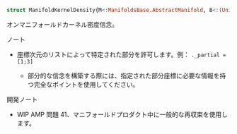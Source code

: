 ```julia
struct ManifoldKernelDensity{M<:ManifoldsBase.AbstractManifold, B<:(Union{var"#s20", var"#s19"} where {var"#s20"<:ApproxManifoldProducts.ManellicTree, var"#s19"<:KernelDensityEstimate.BallTreeDensity}), L, P<:AbstractArray}
```

オンマニフォールドカーネル密度信念。

ノート

  * 座標次元のリストによって特定された部分を許可します。例： `._partial = [1;3]`

      * 部分的な信念を構築する際には、指定された部分座標に必要な情報を持つ完全なポイントを使用してください。

開発ノート

  * WIP AMP 問題 41、マニフォールドプロダクト中に一般的な再収束を使用します。
